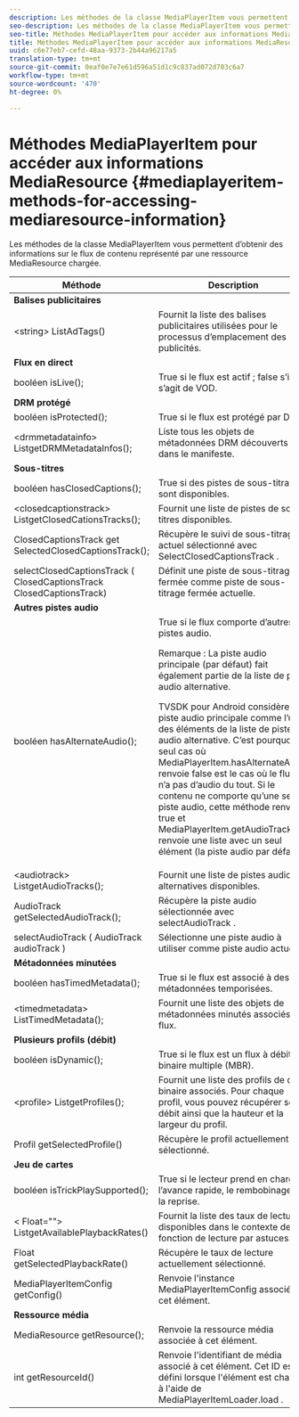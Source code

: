 ```yaml
---
description: Les méthodes de la classe MediaPlayerItem vous permettent d’obtenir des informations sur le flux de contenu représenté par une ressource MediaResource chargée.
seo-description: Les méthodes de la classe MediaPlayerItem vous permettent d’obtenir des informations sur le flux de contenu représenté par une ressource MediaResource chargée.
seo-title: Méthodes MediaPlayerItem pour accéder aux informations MediaResource
title: Méthodes MediaPlayerItem pour accéder aux informations MediaResource
uuid: c6e77eb7-cefd-48aa-9373-2b44a96217a5
translation-type: tm+mt
source-git-commit: 0eaf0e7e7e61d596a51d1c9c837ad072d703c6a7
workflow-type: tm+mt
source-wordcount: '470'
ht-degree: 0%

---
```



# Méthodes MediaPlayerItem pour accéder aux informations MediaResource {#mediaplayeritem-methods-for-accessing-mediaresource-information}

Les méthodes de la classe MediaPlayerItem vous permettent d’obtenir des informations sur le flux de contenu représenté par une ressource MediaResource chargée.

<table frame="all" colsep="1" rowsep="1" id="table_F6006A9167044AC087A6ECB20B8CCD5D"> 
 <thead> 
  <tr rowsep="1"> 
   <th colname="2" class="entry"> Méthode </th> 
   <th colname="3" class="entry"> Description </th> 
  </tr> 
 </thead>
 <tbody> 
  <tr rowsep="1"> 
   <td colname="2"> <b>Balises publicitaires</b> </td> 
   <td colname="3"> </td> 
  </tr> 
  <tr rowsep="1"> 
   <td colname="2"> <span class="codeph"> &lt;string&gt; ListAdTags()  </span> </td> 
   <td colname="3"> Fournit la liste des balises publicitaires utilisées pour le processus d’emplacement des publicités. </td> 
  </tr> 
  <tr rowsep="1"> 
   <td colname="2"> <b>Flux en direct</b> </td> 
   <td colname="3"> </td> 
  </tr> 
  <tr rowsep="1"> 
   <td colname="2"> <span class="codeph"> booléen isLive();  </span> </td> 
   <td colname="3"> True si le flux est actif ; false s’il s’agit de VOD. </td> 
  </tr> 
  <tr rowsep="1"> 
   <td colname="2"> <b>DRM protégé</b> </td> 
   <td colname="3"> </td> 
  </tr> 
  <tr rowsep="1"> 
   <td colname="2"> <span class="codeph"> booléen isProtected();  </span> </td> 
   <td colname="3"> True si le flux est protégé par DRM. </td> 
  </tr> 
  <tr rowsep="1"> 
   <td colname="2"> <span class="codeph"> &lt;drmmetadatainfo&gt; ListgetDRMMetadataInfos();  </span> </td> 
   <td colname="3"> Liste tous les objets de métadonnées DRM découverts dans le manifeste. </td> 
  </tr> 
  <tr rowsep="1"> 
   <td colname="2"> <b>Sous-titres</b> </td> 
   <td colname="3"> </td> 
  </tr> 
  <tr rowsep="1"> 
   <td colname="2"> <span class="codeph"> booléen hasClosedCaptions();  </span> </td> 
   <td colname="3"> True si des pistes de sous-titrage sont disponibles. </td> 
  </tr> 
  <tr rowsep="1"> 
   <td colname="2"> <span class="codeph"> &lt;closedcaptionstrack&gt; ListgetClosedCationsTracks();  </span> </td> 
   <td colname="3"> Fournit une liste de pistes de sous-titres disponibles. </td> 
  </tr> 
  <tr rowsep="1"> 
   <td colname="2"> <span class="codeph"> ClosedCaptionsTrack get SelectedClosedCaptionsTrack();  </span> </td> 
   <td colname="3"> Récupère le suivi de sous-titrage actuel sélectionné avec <span class="codeph"> SelectClosedCaptionsTrack </span>. </td> 
  </tr> 
  <tr rowsep="1"> 
   <td colname="2"> <span class="codeph"> selectClosedCaptionsTrack ( ClosedCaptionsTrack ClosedCaptionsTrack)  </span> </td> 
   <td colname="3"> Définit une piste de sous-titrage fermée comme piste de sous-titrage fermée actuelle. </td> 
  </tr> 
  <tr rowsep="1"> 
   <td colname="2"> <b>Autres pistes audio</b> </td> 
   <td colname="3"> </td> 
  </tr> 
  <tr rowsep="1"> 
   <td colname="2"> <span class="codeph"> booléen hasAlternateAudio();  </span> </td> 
   <td colname="3"> True si le flux comporte d’autres pistes audio. <p>Remarque :  La piste audio principale (par défaut) fait également partie de la liste de piste audio alternative. </p> <p>TVSDK pour Android considère la piste audio principale comme l’un des éléments de la liste de piste audio alternative. C’est pourquoi le seul cas où <span class="codeph"> MediaPlayerItem.hasAlternateAudio </span> renvoie false est le cas où le flux n’a pas d’audio du tout. Si le contenu ne comporte qu’une seule piste audio, cette méthode renvoie true et <span class="codeph"> MediaPlayerItem.getAudioTracks </span> renvoie une liste avec un seul élément (la piste audio par défaut). </p> </td> 
  </tr> 
  <tr rowsep="1"> 
   <td colname="2"> <span class="codeph"> &lt;audiotrack&gt; ListgetAudioTracks();  </span> </td> 
   <td colname="3"> Fournit une liste de pistes audio alternatives disponibles. </td> 
  </tr> 
  <tr rowsep="1"> 
   <td colname="2"> <span class="codeph"> AudioTrack getSelectedAudioTrack();  </span> </td> 
   <td colname="3"> Récupère la piste audio sélectionnée avec <span class="codeph"> selectAudioTrack </span>. </td> 
  </tr> 
  <tr rowsep="1"> 
   <td colname="2"> <span class="codeph"> selectAudioTrack ( AudioTrack audioTrack )  </span> </td> 
   <td colname="3"> Sélectionne une piste audio à utiliser comme piste audio actuelle. </td> 
  </tr> 
  <tr rowsep="1"> 
   <td colname="2"> <b>Métadonnées minutées</b> </td> 
   <td colname="3"> </td> 
  </tr> 
  <tr rowsep="1"> 
   <td colname="2"> <span class="codeph"> booléen hasTimedMetadata();  </span> </td> 
   <td colname="3"> True si le flux est associé à des métadonnées temporisées. </td> 
  </tr> 
  <tr rowsep="1"> 
   <td colname="2"> <span class="codeph"> &lt;timedmetadata&gt; ListTimedMetadata();  </span> </td> 
   <td colname="3"> Fournit une liste des objets de métadonnées minutés associés au flux. </td> 
  </tr> 
  <tr rowsep="1"> 
   <td colname="2"> <b>Plusieurs profils (débit)</b> </td> 
   <td colname="3"> </td> 
  </tr> 
  <tr rowsep="1"> 
   <td colname="2"> <span class="codeph"> booléen isDynamic();  </span> </td> 
   <td colname="3"> True si le flux est un flux à débit binaire multiple (MBR). </td> 
  </tr> 
  <tr rowsep="1"> 
   <td colname="2"> <span class="codeph"> &lt;profile&gt; ListgetProfiles();  </span> </td> 
   <td colname="3"> Fournit une liste des profils de débit binaire associés. Pour chaque profil, vous pouvez récupérer son débit ainsi que la hauteur et la largeur du profil. </td> 
  </tr> 
  <tr rowsep="1"> 
   <td colname="2"> <span class="codeph"> Profil getSelectedProfile()  </span> </td> 
   <td colname="3"> Récupère le profil actuellement sélectionné. </td> 
  </tr> 
  <tr rowsep="1"> 
   <td colname="2"> <b>Jeu de cartes</b> </td> 
   <td colname="3"> </td> 
  </tr> 
  <tr rowsep="1"> 
   <td colname="2"> <span class="codeph"> booléen isTrickPlaySupported();  </span> </td> 
   <td colname="3"> True si le lecteur prend en charge l’avance rapide, le rembobinage et la reprise. </td> 
  </tr> 
  <tr rowsep="1"> 
   <td colname="2"> <span class="codeph"> &lt; Float=""&gt; ListgetAvailablePlaybackRates()  </span> </td> 
   <td colname="3"> Fournit la liste des taux de lecture disponibles dans le contexte de la fonction de lecture par astuces. </td> 
  </tr> 
  <tr rowsep="1"> 
   <td colname="2"> <span class="codeph"> Float getSelectedPlaybackRate()  </span> </td> 
   <td colname="3"> Récupère le taux de lecture actuellement sélectionné. </td> 
  </tr> 
  <tr rowsep="1"> 
   <td colname="2"> <span class="codeph"> MediaPlayerItemConfig getConfig()  </span> </td> 
   <td colname="3"> Renvoie l'instance <span class="codeph"> MediaPlayerItemConfig </span> associée à cet élément. </td> 
  </tr> 
  <tr rowsep="1"> 
   <td colname="2"> <b>Ressource média</b> </td> 
   <td colname="3"> </td> 
  </tr> 
  <tr rowsep="1"> 
   <td colname="2"> <span class="codeph"> MediaResource getResource();  </span> </td> 
   <td colname="3"> Renvoie la ressource média associée à cet élément. </td> 
  </tr> 
  <tr rowsep="0"> 
   <td colname="2"> <span class="codeph"> int getResourceId()  </span> </td> 
   <td colname="3"> Renvoie l'identifiant de média associé à cet élément. Cet ID est défini lorsque l'élément est chargé à l'aide de <span class="codeph"> MediaPlayerItemLoader.load </span>. </td> 
  </tr> 
 </tbody> 
</table>
